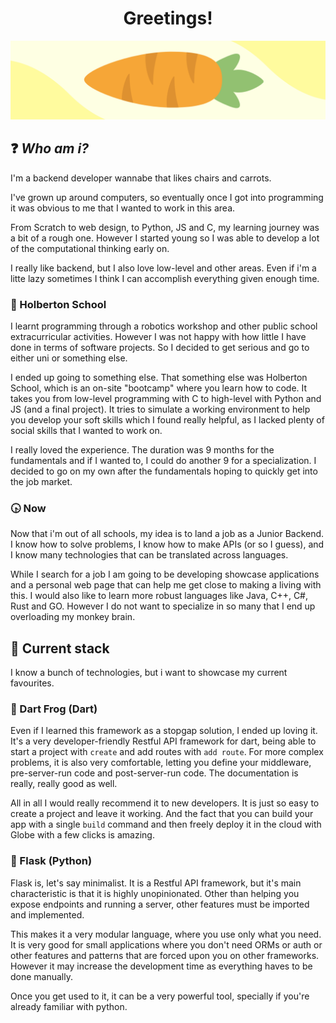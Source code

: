 <h1 align="center">Greetings!</h1>

![Carrot](./only_carrot.png)

## ❓ _Who am i?_
I'm a backend developer wannabe that likes chairs and carrots.

I've grown up around computers, so eventually once I got into programming it was
obvious to me that I wanted to work in this area.

From Scratch to web design, to Python, JS and C, my learning journey was a bit of a rough one.
However I started young so I was able to develop a lot of the computational thinking early on.

I really like backend, but I also love low-level and other areas.
Even if i'm a litte lazy sometimes I think I can accomplish everything given enough time.

### 🏫 Holberton School
I learnt programming through a robotics workshop and other public school extracurricular activities.
However I was not happy with how little I have done in terms of software projects.
So I decided to get serious and go to either uni or something else.

I ended up going to something else.
That something else was Holberton School, which is an on-site "bootcamp" where you learn how to code.
It takes you from low-level programming with C to high-level with Python and JS (and a final project).
It tries to simulate a working environment to help you develop your soft skills which I found
really helpful, as I lacked plenty of social skills that I wanted to work on.

I really loved the experience.
The duration was 9 months for the fundamentals and if I wanted to, I could do another 9 for a specialization.
I decided to go on my own after the fundamentals hoping to quickly get into the job market.

### 🕟 Now
Now that i'm out of all schools, my idea is to land a job as a Junior Backend.
I know how to solve problems, I know how to make APIs (or so I guess),
and I know many technologies that can be translated across languages.

While I search for a job I am going to be developing showcase applications
and a personal web page that can help me get close to making a living with this.
I would also like to learn more robust languages like Java, C++, C#, Rust and GO.
However I do not want to specialize in so many that I end up overloading my monkey brain.

## 🔧 Current stack
I know a bunch of technologies, but i want to showcase my current favourites.

### 🐸 Dart Frog (Dart)
Even if I learned this framework as a stopgap solution, I ended up loving it.
It's a very developer-friendly Restful API framework for dart,
being able to start a project with `create` and add routes with `add route`.
For more complex problems, it is also very comfortable,
letting you define your middleware, pre-server-run code and post-server-run code.
The documentation is really, really good as well.

All in all I would really recommend it to new developers.
It is just so easy to create a project and leave it working.
And the fact that you can build your app with a single `build` command and then
freely deploy it in the cloud with Globe with a few clicks is amazing.

### 🍶 Flask (Python)
Flask is, let's say minimalist.
It is a Restful API framework, but it's main characteristic is that it is highly unopinionated.
Other than helping you expose endpoints and running a server,
other features must be imported and implemented.

This makes it a very modular language, where you use only what you need.
It is very good for small applications where you don't need ORMs or auth or
other features and patterns that are forced upon you on other frameworks.
However it may increase the development time as everything haves to be done manually.

Once you get used to it, it can be a very powerful tool,
specially if you're already familiar with python.
